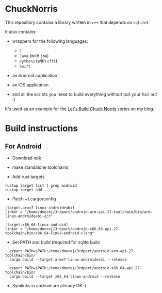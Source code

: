 # ChuckNorris

This repository contains a library written in `c++` that depends on `sqlite3`

It also contains:

* wrappers for the following languages:
  * `C`
  * `Java`  (with `jna`)
  * `Python3` (with `cffi`)
  * `Swift`

* an Android application
* an iOS application

* and all the scripts you need to build everything without pull your hair out :)

It's used as an example for the [Let's Build Chuck Norris](https://dmerej.info/blog/post/introducing-the-chuck-norris-project/) series on my blog.

# Build instructions

## For Android

* Download ndk
* make standalone toolchains

* Add rust targets
```
rustup target list | grep android
rustup target add ...
```

* Patch ~/.cargo/config

```
[target.armv7-linux-androideabi]
linker = "/home/dmerej/3rdpart/android-arm-api-27-toolchain/bin/arm-linux-androideabi-gcc"

[target.x86_64-linux-android]
linker = "/home/dmerej/3rdpart/android-x86_64-api-27-toolchain/bin/x86_64-linux-android-clang"
```

* Set PATH and build (required for sqlite build

```
  export PATH=$PATH:/home/dmerej/3rdpart/android-arm-api-27-toolchain/bin/
  cargo build --target armv7-linux-androideabi --release

  export PATH=$PATH:/home/dmerej/3rdpart/android-x86_64-api-27-toolchain/bin/
  cargo build --target x86_64-linux-android --release
```

* Symlinks in android are already OK :)
